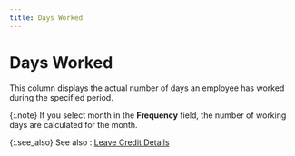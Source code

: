 ```yaml
---
title: Days Worked
---
```


# Days Worked


This column displays the actual number of days an employee has worked  during the specified period.


{:.note}
If you select month in the **Frequency**  field, the number of working days are calculated for the month.


{:.see_also}
See also
: [Leave  Credit Details]({{site.tc_baseurl}}/misc/leave_credit_details_employee_leave_inforamtion.html)
